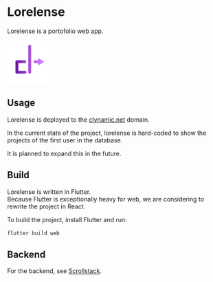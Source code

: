 # Lorelense

Lorelense is a portofolio web app.

<a href="https://clynamic.net/">
    <img src="assets/logo.png" width="100" />
</a>

## Usage

Lorelense is deployed to the [clynamic.net](https://clynamic.net) domain.

In the current state of the project, lorelense is hard-coded to show
the projects of the first user in the database.

It is planned to expand this in the future.

## Build

Lorelense is written in Flutter.  
Because Flutter is exceptionally heavy for web, we are considering to rewrite
the project in React.

To build the project, install Flutter and run:

```bash
flutter build web
```

## Backend

For the backend, see [Scrollstack](https://github.com/clynamic/scrollstack).
